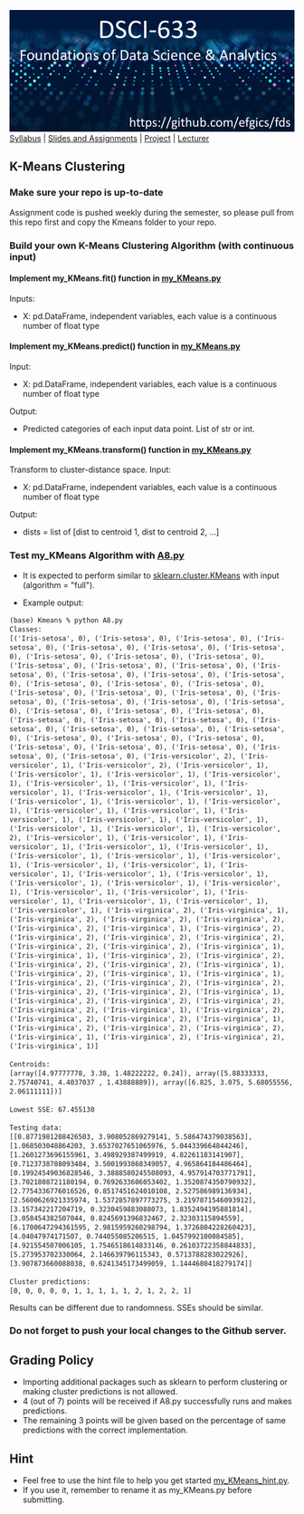 [<img width=900 src="../img/title.png?raw=yes">](../README.md)   
[Syllabus](../README.md) |
[Slides and Assignments](README.md) |
[Project](project.md) |
[Lecturer](https://www.rit.edu/directory/efgics-erik-golen) 

## K-Means Clustering

### Make sure your repo is up-to-date

Assignment code is pushed weekly during the semester, so please pull from this repo first and copy the Kmeans folder to your repo. 

### Build your own K-Means Clustering Algorithm (with continuous input)

#### Implement my_KMeans.fit() function in [my_KMeans.py](Kmeans/my_KMeans.py)
Inputs:
- X: pd.DataFrame, independent variables, each value is a continuous number of float type

#### Implement my_KMeans.predict() function in [my_KMeans.py](Kmeans/my_KMeans.py)
Input:
- X: pd.DataFrame, independent variables, each value is a continuous number of float type

Output:
- Predicted categories of each input data point. List of str or int.

#### Implement my_KMeans.transform() function in [my_KMeans.py](Kmeans/my_KMeans.py)
Transform to cluster-distance space.
Input:
- X: pd.DataFrame, independent variables, each value is a continuous number of float type

Output:
- dists = list of [dist to centroid 1, dist to centroid 2, ...]

### Test my_KMeans Algorithm with [A8.py](Kmeans/A8.py)

 - It is expected to perform similar to [sklearn.cluster.KMeans](https://scikit-learn.org/stable/modules/generated/sklearn.cluster.KMeans.html) with input (algorithm = "full").
 
 - Example output:
 ```
 (base) Kmeans % python A8.py 
Classes:
[('Iris-setosa', 0), ('Iris-setosa', 0), ('Iris-setosa', 0), ('Iris-setosa', 0), ('Iris-setosa', 0), ('Iris-setosa', 0), ('Iris-setosa', 0), ('Iris-setosa', 0), ('Iris-setosa', 0), ('Iris-setosa', 0), ('Iris-setosa', 0), ('Iris-setosa', 0), ('Iris-setosa', 0), ('Iris-setosa', 0), ('Iris-setosa', 0), ('Iris-setosa', 0), ('Iris-setosa', 0), ('Iris-setosa', 0), ('Iris-setosa', 0), ('Iris-setosa', 0), ('Iris-setosa', 0), ('Iris-setosa', 0), ('Iris-setosa', 0), ('Iris-setosa', 0), ('Iris-setosa', 0), ('Iris-setosa', 0), ('Iris-setosa', 0), ('Iris-setosa', 0), ('Iris-setosa', 0), ('Iris-setosa', 0), ('Iris-setosa', 0), ('Iris-setosa', 0), ('Iris-setosa', 0), ('Iris-setosa', 0), ('Iris-setosa', 0), ('Iris-setosa', 0), ('Iris-setosa', 0), ('Iris-setosa', 0), ('Iris-setosa', 0), ('Iris-setosa', 0), ('Iris-setosa', 0), ('Iris-setosa', 0), ('Iris-setosa', 0), ('Iris-setosa', 0), ('Iris-setosa', 0), ('Iris-versicolor', 2), ('Iris-versicolor', 1), ('Iris-versicolor', 2), ('Iris-versicolor', 1), ('Iris-versicolor', 1), ('Iris-versicolor', 1), ('Iris-versicolor', 1), ('Iris-versicolor', 1), ('Iris-versicolor', 1), ('Iris-versicolor', 1), ('Iris-versicolor', 1), ('Iris-versicolor', 1), ('Iris-versicolor', 1), ('Iris-versicolor', 1), ('Iris-versicolor', 1), ('Iris-versicolor', 1), ('Iris-versicolor', 1), ('Iris-versicolor', 1), ('Iris-versicolor', 1), ('Iris-versicolor', 1), ('Iris-versicolor', 1), ('Iris-versicolor', 1), ('Iris-versicolor', 2), ('Iris-versicolor', 1), ('Iris-versicolor', 1), ('Iris-versicolor', 1), ('Iris-versicolor', 1), ('Iris-versicolor', 1), ('Iris-versicolor', 1), ('Iris-versicolor', 1), ('Iris-versicolor', 1), ('Iris-versicolor', 1), ('Iris-versicolor', 1), ('Iris-versicolor', 1), ('Iris-versicolor', 1), ('Iris-versicolor', 1), ('Iris-versicolor', 1), ('Iris-versicolor', 1), ('Iris-versicolor', 1), ('Iris-versicolor', 1), ('Iris-versicolor', 1), ('Iris-versicolor', 1), ('Iris-versicolor', 1), ('Iris-versicolor', 1), ('Iris-versicolor', 1), ('Iris-virginica', 2), ('Iris-virginica', 1), ('Iris-virginica', 2), ('Iris-virginica', 2), ('Iris-virginica', 2), ('Iris-virginica', 2), ('Iris-virginica', 1), ('Iris-virginica', 2), ('Iris-virginica', 2), ('Iris-virginica', 2), ('Iris-virginica', 2), ('Iris-virginica', 2), ('Iris-virginica', 2), ('Iris-virginica', 1), ('Iris-virginica', 1), ('Iris-virginica', 2), ('Iris-virginica', 2), ('Iris-virginica', 2), ('Iris-virginica', 2), ('Iris-virginica', 1), ('Iris-virginica', 2), ('Iris-virginica', 1), ('Iris-virginica', 1), ('Iris-virginica', 2), ('Iris-virginica', 2), ('Iris-virginica', 2), ('Iris-virginica', 2), ('Iris-virginica', 2), ('Iris-virginica', 1), ('Iris-virginica', 2), ('Iris-virginica', 2), ('Iris-virginica', 2), ('Iris-virginica', 2), ('Iris-virginica', 1), ('Iris-virginica', 2), ('Iris-virginica', 2), ('Iris-virginica', 2), ('Iris-virginica', 1), ('Iris-virginica', 2), ('Iris-virginica', 2), ('Iris-virginica', 2), ('Iris-virginica', 1), ('Iris-virginica', 2), ('Iris-virginica', 2), ('Iris-virginica', 1)]

Centroids:
[array([4.97777778, 3.38, 1.48222222, 0.24]), array([5.88333333, 2.75740741, 4.4037037 , 1.43888889]), array([6.825, 3.075, 5.68055556, 2.06111111])]

Lowest SSE: 67.455130

Testing data:
[[0.8771981208426503, 3.908052869279141, 5.586474379038563], [1.068503048864203, 3.6537027651065976, 5.044339664844246], [1.2601273696155961, 3.498929387499919, 4.82261183141907], [0.7123738788093484, 3.5001993868349057, 4.965864184486464], [0.19924549036828546, 3.3888580245508093, 4.957914703771791], [3.7021808721180194, 0.7692633606053402, 1.3520874350790932], [2.7754336776016526, 0.8517451624010108, 2.527586989136934], [2.5600626921335974, 1.5372857897773275, 3.2197871546093912], [3.157342217204719, 0.3230459883088073, 1.8352494195881814], [3.058454382507044, 0.8245691396832467, 2.32303115894559], [6.1700647294361595, 2.9815959260298794, 1.3726804228260423], [4.04047974171507, 0.744055085206515, 1.0457992100084585], [4.921554507006105, 1.7546518614833146, 0.26103722358844833], [5.273953702330064, 2.146639796115343, 0.5713788283022926], [3.907873660088038, 0.6241345173499059, 1.1444680418279174]]

Cluster predictions:
[0, 0, 0, 0, 0, 1, 1, 1, 1, 1, 2, 1, 2, 2, 1]

 ```
 Results can be different due to randomness. SSEs should be similar.

### Do not forget to push your local changes to the Github server.

## Grading Policy
 - Importing additional packages such as sklearn to perform clustering or making cluster predictions is not allowed.
 - 4 (out of 7) points will be received if A8.py successfully runs and makes predictions.
 - The remaining 3 points will be given based on the percentage of same predictions with the correct implementation.
   
## Hint
 - Feel free to use the hint file to help you get started [my_KMeans_hint.py](Kmeans/my_KMeans_hint.py).
 - If you use it, remember to rename it as my_KMeans.py before submitting. 
